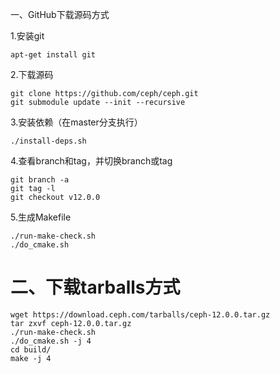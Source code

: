 一、GitHub下载源码方式

1.安装git

`apt-get install git`

2.下载源码

```
git clone https://github.com/ceph/ceph.git
git submodule update --init --recursive
```

3.安装依赖（在master分支执行）

```
./install-deps.sh
```

4.查看branch和tag，并切换branch或tag

```
git branch -a
git tag -l
git checkout v12.0.0
```

5.生成Makefile

```
./run-make-check.sh
./do_cmake.sh
```

# **二、下载tarballs方式**

```
wget https://download.ceph.com/tarballs/ceph-12.0.0.tar.gz
tar zxvf ceph-12.0.0.tar.gz
./run-make-check.sh
./do_cmake.sh -j 4
cd build/
make -j 4
```



